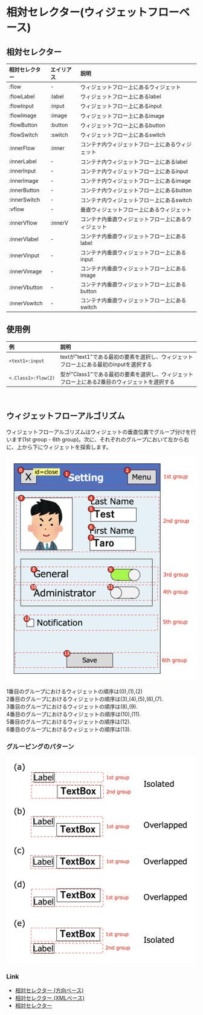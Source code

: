 # 相対セレクター(ウィジェットフローベース)

## 相対セレクター

| 相対セレクター       | エイリアス   | 説明                         |
|:--------------|:--------|:---------------------------|
| :flow         | -       | ウィジェットフロー上にあるウィジェット        |
| :flowLabel    | :label  | ウィジェットフロー上にあるlabel         |
| :flowInput    | :input  | ウィジェットフロー上にあるinput         |
| :flowImage    | :image  | ウィジェットフロー上にあるimage         |
| :flowButton   | :button | ウィジェットフロー上にあるbutton        |
| :flowSwitch   | :switch | ウィジェットフロー上にあるswitch        |
| :innerFlow    | :inner  | コンテナ内ウィジェットフロー上にあるウィジェット   |
| :innerLabel   | -       | コンテナ内ウィジェットフロー上にあるlabel    |
| :innerInput   | -       | コンテナ内ウィジェットフロー上にあるinput    |
| :innerImage   | -       | コンテナ内ウィジェットフロー上にあるimage    |
| :innerButton  | -       | コンテナ内ウィジェットフロー上にあるbutton   |
| :innerSwitch  | -       | コンテナ内ウィジェットフロー上にあるswitch   |
| :vflow        | -       | 垂直ウィジェットフロー上にあるウィジェット      |
| :innerVflow   | :innerV | コンテナ内垂直ウィジェットフロー上にあるウィジェット |
| :innerVlabel  | -       | コンテナ内垂直ウィジェットフロー上にあるlabel  |
| :innerVinput  | -       | コンテナ内垂直ウィジェットフロー上にあるinput  |
| :innerVimage  | -       | コンテナ内垂直ウィジェットフロー上にあるimage  |
| :innerVbutton | -       | コンテナ内垂直ウィジェットフロー上にあるbutton |
| :innerVswitch | -       | コンテナ内垂直ウィジェットフロー上にあるswitch |

## 使用例

| 例                   | 説明                                                  |
|:--------------------|:----------------------------------------------------|
| `<text1>:input`     | textが"text1"である最初の要素を選択し、ウィジェットフロー上にある最初のinputを選択する |
| `<.Class1>:flow(2)` | 型が"Class1"である最初の要素を選択し、ウィジェットフロー上にある2番目のウィジェットを選択する |

<br>

## ウィジェットフローアルゴリズム

ウィジェットフローアルゴリズムはウィジェットの垂直位置でグループ分けを行います(1st group - 6th group)。次に、それぞれのグループにおいて左から右に、上から下にウィジェットを探索します。

![Widget flow](../../_images/widget_flow.png)

1番目のグループにおけるウィジェットの順序は(0),(1),(2) <br>
2番目のグループにおけるウィジェットの順序は(3),(4),(5),(6),(7). <br>
3番目のグループにおけるウィジェットの順序は(8),(9). <br>
4番目のグループにおけるウィジェットの順序は(10),(11). <br>
5番目のグループにおけるウィジェットの順序は(12). <br>
6番目のグループにおけるウィジェットの順序は(13). <br>

### グルーピングのパターン

![Widget flow Grouping](../../_images/widget_flow_grouping.png)

### Link

- [相対セレクター (方向ベース)](relative_selector_direction_ja.md)
- [相対セレクター (XMLベース)](relative_selector_xml_ja.md)
- [相対セレクター](relative_selector_ja.md)

